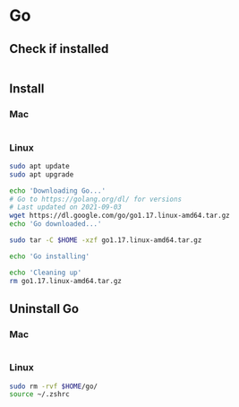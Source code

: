 # Go

## Check if installed
```bash

```

## Install

### Mac
```bash

```

### Linux
```bash
sudo apt update
sudo apt upgrade

echo 'Downloading Go...'
# Go to https://golang.org/dl/ for versions
# Last updated on 2021-09-03
wget https://dl.google.com/go/go1.17.linux-amd64.tar.gz
echo 'Go downloaded...'

sudo tar -C $HOME -xzf go1.17.linux-amd64.tar.gz

echo 'Go installing'

echo 'Cleaning up'
rm go1.17.linux-amd64.tar.gz
```

## Uninstall Go

### Mac
```bash
```

### Linux
```bash
sudo rm -rvf $HOME/go/
source ~/.zshrc
```
